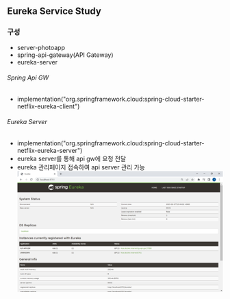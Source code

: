 ## Eureka Service Study

### 구성
- server-photoapp
- spring-api-gateway(API Gateway)
- eureka-server

###### Spring Api GW 
- implementation("org.springframework.cloud:spring-cloud-starter-netflix-eureka-client")

###### Eureka Server
- implementation("org.springframework.cloud:spring-cloud-starter-netflix-eureka-server")
- eureka server를 통해 api gw에 요청 전달
- eureka 관리페이지 접속하여 api server 관리 가능
![img.png](img.png)